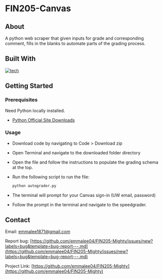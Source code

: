 # FIN205-Canvas

## About
A python web scraper that given inputs for grade and corresponding comment, fills in the blanks to automate parts of the grading process.

## Built With
[![tech](https://skillicons.dev/icons?i=python,selenium)](https://skillicons.dev)

## Getting Started

### Prerequisites

Need Python locally installed.
* [Python Official Site Downloads](https://www.python.org/downloads/)

### Usage

* Download code by navigating to Code > Download zip
* Open Terminal and navigate to the downloaded folder directory
* Open the file and follow the instructions to populate the grading schema at the top.
* Run the following script to run the file:
  
  ```sh
  python autograder.py
  ```
* The terminal will prompt for your Canvas sign-in (UW email, password)
* Follow the prompt in the terminal and navigate to the speedgrader.

## Contact

Email: emmalee1871@gmail.com

Report bug: [https://github.com/emmalee04/FIN205-Mighty/issues/new?labels=bug&template=bug-report---.md](https://github.com/emmalee04/FIN205-Mighty/issues/new?labels=bug&template=bug-report---.md)

Project Link: [https://github.com/emmalee04/FIN205-Mighty](https://github.com/emmalee04/FIN205-Mighty)
